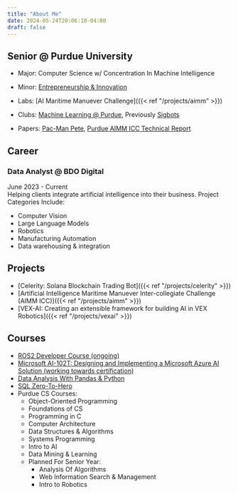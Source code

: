 ```yaml
---
title: "About Me"
date: 2024-05-24T20:06:18-04:00
draft: false
---
```

## Senior @ Purdue University  

  - Major: Computer Science w/ Concentration In Machine Intelligence  

  - Minor: [Entrepreneurship & Innovation](https://www.purdue.edu/entr/)  
  
  - Labs: [AI Maritime Manuever Challenge]({{< ref "/projects/aimm" >}}) 

  - Clubs: [Machine Learning @ Purdue](https://ml-purdue.github.io/), Previously [Sigbots](https://purduesigbots.com/)  

  - Papers: [Pac-Man Pete](https://arxiv.org/pdf/2211.14385), [Purdue AIMM ICC Technical Report](https://docs.google.com/document/d/e2PACX-1vTYsToDpUohFNKVdY4i7hteEkqEoGSFKjM2ApVTrtP4zEd6Y9sWk9BbXpVzlFmIGOf4SvqyG4mYLFIM/pub)

<!--more-->

## Career  
### Data Analyst @ BDO Digital  
June 2023 - Current  
Helping clients integrate artificial intelligence into their business.
Project Categories Include:  
- Computer Vision
- Large Language Models
- Robotics
- Manufacturing Automation
- Data warehousing & integration

## Projects
- [Celerity: Solana Blockchain Trading Bot]({{< ref "/projects/celerity" >}}) 
- [Artificial Intelligence Maritime Manuever Inter-collegiate Challenge (AIMM ICC)]({{< ref "/projects/aimm" >}}) 
- [VEX-AI: Creating an extensible framework for building AI in VEX Robotics]({{< ref "/projects/vexai" >}}) 

## Courses
- [ROS2 Developer Course (ongoing)](https://www.udemy.com/course/ros2-robotics-developer-course-using-ros2-in-python/)
- [Microsoft AI-102T: Designing and Implementing a Microsoft Azure AI Solution (working towards certification)](https://learn.microsoft.com/en-us/training/courses/ai-102t00)
- [Data Analysis With Pandas & Python](https://www.udemy.com/course/data-analysis-with-pandas)
- [SQL Zero-To-Hero](https://www.udemy.com/course/2022-complete-sql-bootcamp-from-zero-to-hero-in-sql)
- Purdue CS Courses: 
    - Object-Oriented Programming
    - Foundations of CS
    - Programming in C
    - Computer Architecture
    - Data Structures & Algorithms
    - Systems Programming
    - Intro to AI
    - Data Mining & Learning 
    - Planned For Senior Year: 
        - Analysis Of Algorithms
        - Web Information Search & Management
        - Intro to Robotics